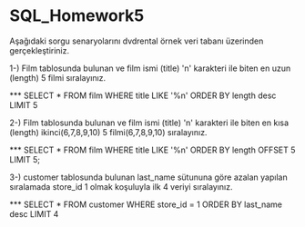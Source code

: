 # SQL_Homework5

Aşağıdaki sorgu senaryolarını dvdrental örnek veri tabanı üzerinden gerçekleştiriniz.

1-) Film tablosunda bulunan ve film ismi (title) 'n' karakteri ile biten en uzun (length) 5 filmi sıralayınız.

*** SELECT * FROM film
    WHERE title LIKE '%n' ORDER BY length desc
    LIMIT 5

2-) Film tablosunda bulunan ve film ismi (title) 'n' karakteri ile biten en kısa (length) ikinci(6,7,8,9,10) 5 filmi(6,7,8,9,10) sıralayınız.

*** SELECT * FROM film
    WHERE title LIKE '%n' ORDER BY length
    OFFSET 5
    LIMIT 5;

3-) customer tablosunda bulunan last_name sütununa göre azalan yapılan sıralamada store_id 1 olmak koşuluyla ilk 4 veriyi sıralayınız.

*** SELECT * FROM customer
    WHERE store_id = 1 
    ORDER BY last_name desc
    LIMIT 4



